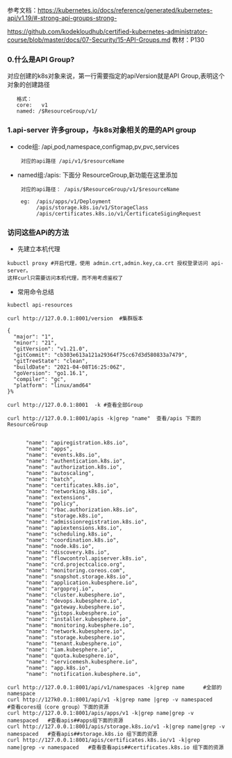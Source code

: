 
参考文档：https://kubernetes.io/docs/reference/generated/kubernetes-api/v1.19/#-strong-api-groups-strong-

https://github.com/kodekloudhub/certified-kubernetes-administrator-course/blob/master/docs/07-Security/15-API-Groups.md
教材：P130
### 0.什么是API Group?
  对应创建的k8s对象来说，第一行需要指定的apiVersion就是API Group,表明这个对象的创建路径
  ```
     格式： 
     core:   v1 
     named: /$ResourceGroup/v1/
  ```
### 1.api-server 许多group，与k8s对象相关的是的API group
- code组: /api,pod,namespace,configmap,pv,pvc,services
    ```
     对应的api路径 /api/v1/$resourceName
    ```
- named组:/apis: 下面分 ResourceGroup,新功能在这里添加
    ```
     对应的api路径： /apis/$ResourceGroup/v1/$resourceName

     eg:  /apis/apps/v1/Deployment
          /apis/storage.k8s.io/v1/StorageClass
          /apis/certificates.k8s.io/v1/CertificateSigingRequest
    ```
### 访问这些APi的方法
* 先建立本机代理
```
kubuctl proxy #开启代理，使用 admin.crt,admin.key,ca.crt 授权登录访问 api-server。
这样curl只需要访问本机代理，而不用考虑鉴权了
```

* 常用命令总结
```
kubectl api-resources 
```
```
curl http://127.0.0.1:8001/version  #集群版本

{
  "major": "1",
  "minor": "21",
  "gitVersion": "v1.21.0",
  "gitCommit": "cb303e613a121a29364f75cc67d3d580833a7479",
  "gitTreeState": "clean",
  "buildDate": "2021-04-08T16:25:06Z",
  "goVersion": "go1.16.1",
  "compiler": "gc",
  "platform": "linux/amd64"
}%
```

```
curl http://127.0.0.1:8001  -k #查看全部Group
```

```
curl http://127.0.0.1:8001/apis -k|grep "name"  查看/apis 下面的 ResourceGroup


      "name": "apiregistration.k8s.io",
      "name": "apps",
      "name": "events.k8s.io",
      "name": "authentication.k8s.io",
      "name": "authorization.k8s.io",
      "name": "autoscaling",
      "name": "batch",
      "name": "certificates.k8s.io",
      "name": "networking.k8s.io",
      "name": "extensions",
      "name": "policy",
      "name": "rbac.authorization.k8s.io",
      "name": "storage.k8s.io",
      "name": "admissionregistration.k8s.io",
      "name": "apiextensions.k8s.io",
      "name": "scheduling.k8s.io",
      "name": "coordination.k8s.io",
      "name": "node.k8s.io",
      "name": "discovery.k8s.io",
      "name": "flowcontrol.apiserver.k8s.io",
      "name": "crd.projectcalico.org",
      "name": "monitoring.coreos.com",
      "name": "snapshot.storage.k8s.io",
      "name": "application.kubesphere.io",
      "name": "argoproj.io",
      "name": "cluster.kubesphere.io",
      "name": "devops.kubesphere.io",
      "name": "gateway.kubesphere.io",
      "name": "gitops.kubesphere.io",
      "name": "installer.kubesphere.io",
      "name": "monitoring.kubesphere.io",
      "name": "network.kubesphere.io",
      "name": "storage.kubesphere.io",
      "name": "tenant.kubesphere.io",
      "name": "iam.kubesphere.io",
      "name": "quota.kubesphere.io",
      "name": "servicemesh.kubesphere.io",
      "name": "app.k8s.io",
      "name": "notification.kubesphere.io",
```

```
curl http://127.0.0.1:8001/api/v1/namespaces -k|grep name      #全部的namespace
curl http://127k0.0.1:8001/api/v1 -k|grep name |grep -v namespaced        #查看cores组（core group）下面的资源
curl http://127.0.0.1:8001/apis/apps/v1 -k|grep name|grep -v namespaced   #查看apis##apps组下面的资源
curl http://127.0.0.1:8001/apis/storage.k8s.io/v1 -k|grep name|grep -v namespaced   #查看apis##storage.k8s.io 组下面的资源
curl http://127.0.0.1:8001/apis/certificates.k8s.io/v1 -k|grep name|grep -v namespaced   #查看查看apis##certificates.k8s.io 组下面的资源
```